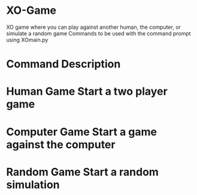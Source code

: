 # XO-Game
XO game where you can play against another human, the computer, or simulate a random game
Commands to be used with the command prompt using XOmain.py
# Command                      Description
# Human Game                   Start a two player game
# Computer Game                Start a game against the computer
# Random Game                  Start a random simulation
